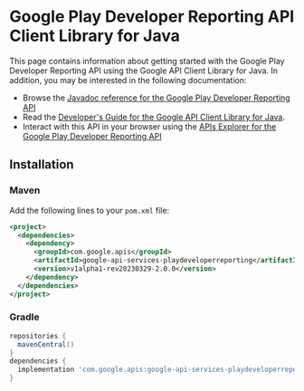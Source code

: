 # Google Play Developer Reporting API Client Library for Java



This page contains information about getting started with the Google Play Developer Reporting API
using the Google API Client Library for Java. In addition, you may be interested
in the following documentation:

* Browse the [Javadoc reference for the Google Play Developer Reporting API][javadoc]
* Read the [Developer's Guide for the Google API Client Library for Java][google-api-client].
* Interact with this API in your browser using the [APIs Explorer for the Google Play Developer Reporting API][api-explorer]

## Installation

### Maven

Add the following lines to your `pom.xml` file:

```xml
<project>
  <dependencies>
    <dependency>
      <groupId>com.google.apis</groupId>
      <artifactId>google-api-services-playdeveloperreporting</artifactId>
      <version>v1alpha1-rev20230329-2.0.0</version>
    </dependency>
  </dependencies>
</project>
```

### Gradle

```gradle
repositories {
  mavenCentral()
}
dependencies {
  implementation 'com.google.apis:google-api-services-playdeveloperreporting:v1alpha1-rev20230329-2.0.0'
}
```

[javadoc]: https://googleapis.dev/java/google-api-services-playdeveloperreporting/latest/index.html
[google-api-client]: https://github.com/googleapis/google-api-java-client/
[api-explorer]: https://developers.google.com/apis-explorer/#p/playdeveloperreporting/v1/
